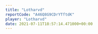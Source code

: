 ```yaml
---
title: "Lotharvd"
reportCode: "A46Q8G9CDrYTftdK"
player: "Lotharvd"
date: 2021-07-11T18:57:14.471000+00:00
---
```

